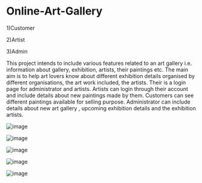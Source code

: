 # Online-Art-Gallery
1)Customer

2)Artist

3)Admin

This project intends to include various features related to an art gallery i.e. information about gallery, exhibition, artists, their paintings etc. The main aim is to help art lovers know about different exhibition details organised by different organisations, the art work included, the artists. Their is a login page for administrator and artists. Artists can login through their account and include details about new paintings made by them. Customers can see different paintings available for selling purpose. Administrator can include details about new art gallery , upcoming exhibition details and the exhibition artists.

![image](https://user-images.githubusercontent.com/55579973/129933957-d10d3322-8bcb-4ba1-979c-b384dee89a55.png)

![image](https://user-images.githubusercontent.com/55579973/129934033-d5fb47cc-a399-4fc1-bd9e-74e8e62f5a4b.png)

![image](https://user-images.githubusercontent.com/55579973/129934084-b783ebf0-793e-49f9-ae93-d3828d7d7108.png)

![image](https://user-images.githubusercontent.com/55579973/129934162-a0dab957-8029-48d1-8c92-a235b5aea2c3.png)

![image](https://user-images.githubusercontent.com/55579973/129934224-82e6c454-5ae3-428c-b511-2caafa41180e.png)
